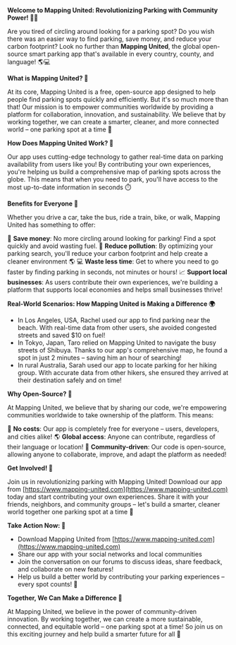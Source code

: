 **Welcome to Mapping United: Revolutionizing Parking with Community Power! 🚀👋**

Are you tired of circling around looking for a parking spot? Do you wish there was an easier way to find parking, save money, and reduce your carbon footprint? Look no further than **Mapping United**, the global open-source smart parking app that's available in every country, county, and language! 🌎💻

**What is Mapping United? 🤔**

At its core, Mapping United is a free, open-source app designed to help people find parking spots quickly and efficiently. But it's so much more than that! Our mission is to empower communities worldwide by providing a platform for collaboration, innovation, and sustainability. We believe that by working together, we can create a smarter, cleaner, and more connected world – one parking spot at a time 🌟

**How Does Mapping United Work? 🤖**

Our app uses cutting-edge technology to gather real-time data on parking availability from users like you! By contributing your own experiences, you're helping us build a comprehensive map of parking spots across the globe. This means that when you need to park, you'll have access to the most up-to-date information in seconds ⏱️

**Benefits for Everyone 🌈**

Whether you drive a car, take the bus, ride a train, bike, or walk, Mapping United has something to offer:

💸 **Save money**: No more circling around looking for parking! Find a spot quickly and avoid wasting fuel.
🚮 **Reduce pollution**: By optimizing your parking search, you'll reduce your carbon footprint and help create a cleaner environment 🌎
💻 **Waste less time**: Get to where you need to go faster by finding parking in seconds, not minutes or hours!
📈 **Support local businesses**: As users contribute their own experiences, we're building a platform that supports local economies and helps small businesses thrive!

**Real-World Scenarios: How Mapping United is Making a Difference 🌍**

* In Los Angeles, USA, Rachel used our app to find parking near the beach. With real-time data from other users, she avoided congested streets and saved $10 on fuel!
* In Tokyo, Japan, Taro relied on Mapping United to navigate the busy streets of Shibuya. Thanks to our app's comprehensive map, he found a spot in just 2 minutes – saving him an hour of searching!
* In rural Australia, Sarah used our app to locate parking for her hiking group. With accurate data from other hikers, she ensured they arrived at their destination safely and on time!

**Why Open-Source? 🤝**

At Mapping United, we believe that by sharing our code, we're empowering communities worldwide to take ownership of the platform. This means:

💸 **No costs**: Our app is completely free for everyone – users, developers, and cities alike!
🌎 **Global access**: Anyone can contribute, regardless of their language or location!
🤝 **Community-driven**: Our code is open-source, allowing anyone to collaborate, improve, and adapt the platform as needed!

**Get Involved! 🚀**

Join us in revolutionizing parking with Mapping United! Download our app from [https://www.mapping-united.com](https://www.mapping-united.com) today and start contributing your own experiences. Share it with your friends, neighbors, and community groups – let's build a smarter, cleaner world together one parking spot at a time 🌟

**Take Action Now: 🚀**

* Download Mapping United from [https://www.mapping-united.com](https://www.mapping-united.com)
* Share our app with your social networks and local communities
* Join the conversation on our forums to discuss ideas, share feedback, and collaborate on new features!
* Help us build a better world by contributing your parking experiences – every spot counts! 📍

**Together, We Can Make a Difference 🌈**

At Mapping United, we believe in the power of community-driven innovation. By working together, we can create a more sustainable, connected, and equitable world – one parking spot at a time! So join us on this exciting journey and help build a smarter future for all 🚀